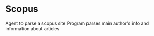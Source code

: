 # Scopus
Agent to parse a scopus site
Program parses main author's info and information about articles

